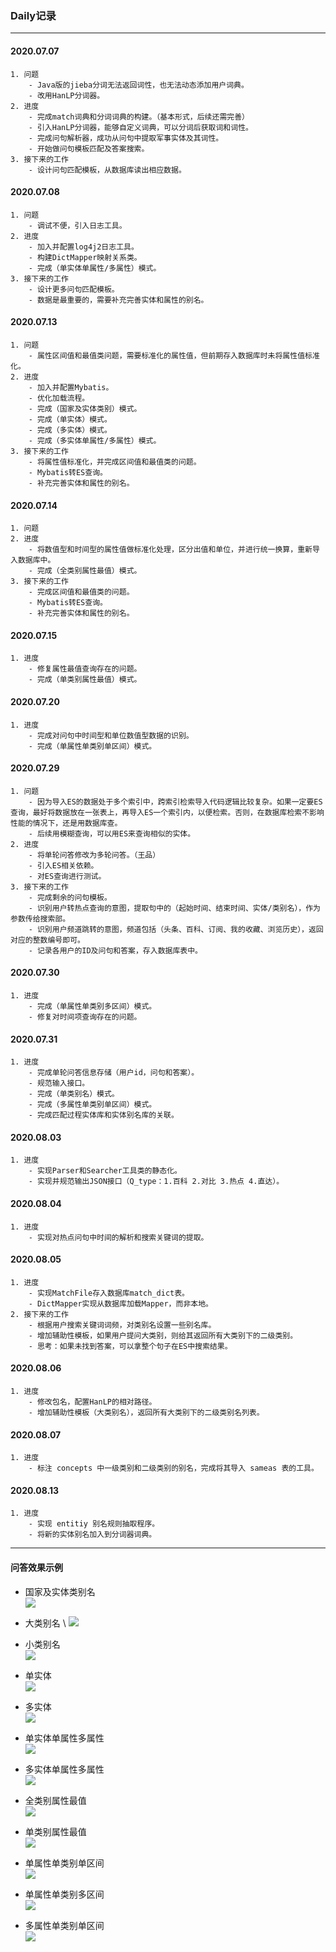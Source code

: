 ### Daily记录
- - -
#### 2020.07.07
    1. 问题
        - Java版的jieba分词无法返回词性，也无法动态添加用户词典。
        - 改用HanLP分词器。
    2. 进度
        - 完成match词典和分词词典的构建。（基本形式，后续还需完善） 
        - 引入HanLP分词器，能够自定义词典，可以分词后获取词和词性。
        - 完成问句解析器，成功从问句中提取军事实体及其词性。
        - 开始做问句模板匹配及答案搜索。
    3. 接下来的工作
        - 设计问句匹配模板，从数据库读出相应数据。      
#### 2020.07.08
    1. 问题
        - 调试不便，引入日志工具。
    2. 进度
        - 加入并配置log4j2日志工具。
        - 构建DictMapper映射关系类。
        - 完成（单实体单属性/多属性）模式。
    3. 接下来的工作
        - 设计更多问句匹配模板。
        - 数据是最重要的，需要补充完善实体和属性的别名。

#### 2020.07.13
    1. 问题
        - 属性区间值和最值类问题，需要标准化的属性值，但前期存入数据库时未将属性值标准化。
    2. 进度
        - 加入并配置Mybatis。
        - 优化加载流程。
        - 完成（国家及实体类别）模式。
        - 完成（单实体）模式。
        - 完成（多实体）模式。
        - 完成（多实体单属性/多属性）模式。
    3. 接下来的工作 
        - 将属性值标准化，并完成区间值和最值类的问题。
        - Mybatis转ES查询。
        - 补充完善实体和属性的别名。
        
#### 2020.07.14
    1. 问题 
    2. 进度
        - 将数值型和时间型的属性值做标准化处理，区分出值和单位，并进行统一换算，重新导入数据库中。
        - 完成（全类别属性最值）模式。
    3. 接下来的工作
        - 完成区间值和最值类的问题。
        - Mybatis转ES查询。
        - 补充完善实体和属性的别名。
        
#### 2020.07.15
    1. 进度
        - 修复属性最值查询存在的问题。
        - 完成（单类别属性最值）模式。
        
#### 2020.07.20
    1. 进度
        - 完成对问句中时间型和单位数值型数据的识别。
        - 完成（单属性单类别单区间）模式。

#### 2020.07.29
    1. 问题
        - 因为导入ES的数据处于多个索引中，跨索引检索导入代码逻辑比较复杂。如果一定要ES查询，最好将数据放在一张表上，再导入ES一个索引内，以便检索。否则，在数据库检索不影响性能的情况下，还是用数据库查。
        - 后续用模糊查询，可以用ES来查询相似的实体。
    2. 进度   
        - 将单轮问答修改为多轮问答。（王品）
        - 引入ES相关依赖。
        - 对ES查询进行测试。
    3. 接下来的工作
        - 完成剩余的问句模板。
        - 识别用户转热点查询的意图，提取句中的（起始时间、结束时间、实体/类别名），作为参数传给搜索部。
        - 识别用户频道跳转的意图，频道包括（头条、百科、订阅、我的收藏、浏览历史），返回对应的整数编号即可。
        - 记录各用户的ID及问句和答案，存入数据库表中。 

#### 2020.07.30
    1. 进度   
        - 完成（单属性单类别多区间）模式。
        - 修复对时间项查询存在的问题。
        
#### 2020.07.31
    1. 进度
        - 完成单轮问答信息存储（用户id，问句和答案）。
        - 规范输入接口。
        - 完成（单类别名）模式。
        - 完成（多属性单类别单区间）模式。
        - 完成匹配过程实体库和实体别名库的关联。
        
#### 2020.08.03
    1. 进度
        - 实现Parser和Searcher工具类的静态化。
        - 实现并规范输出JSON接口（Q_type：1.百科 2.对比 3.热点 4.直达）。
        
#### 2020.08.04
    1. 进度
        - 实现对热点问句中时间的解析和搜索关键词的提取。

#### 2020.08.05
    1. 进度
        - 实现MatchFile存入数据库match_dict表。
        - DictMapper实现从数据库加载Mapper，而非本地。
    2. 接下来的工作
        - 根据用户搜索关键词词频，对类别名设置一些别名库。
        - 增加辅助性模板，如果用户提问大类别，则给其返回所有大类别下的二级类别。
        - 思考：如果未找到答案，可以拿整个句子在ES中搜索结果。
        
#### 2020.08.06
    1. 进度
        - 修改包名，配置HanLP的相对路径。
        - 增加辅助性模板（大类别名），返回所有大类别下的二级类别名列表。
        
#### 2020.08.07 
    1. 进度
        - 标注 concepts 中一级类别和二级类别的别名，完成将其导入 sameas 表的工具。

#### 2020.08.13 
    1. 进度
        - 实现 entitiy 别名规则抽取程序。
        - 将新的实体别名加入到分词器词典。

- - -
#### 问答效果示例
- 国家及实体类别名 \
![](pic/国家及类别名问句示例.png)

- 大类别名 \ 
![](pic/大类别名问句示例.png)

- 小类别名 \
![](pic/小类别名问句示例.png)

- 单实体 \
![](pic/单实体问句示例.png)

- 多实体 \
![](pic/多实体问句示例.png)

- 单实体单属性多属性 \
![](pic/单实体单属性多属性问句示例.png)

- 多实体单属性多属性 \
![](pic/多实体单属性多属性问句示例.png)

- 全类别属性最值 \
![](pic/全类别属性最值问句示例.png)

- 单类别属性最值 \
![](pic/单类别属性最值问句示例.png)

- 单属性单类别单区间 \
![](pic/单属性单类别单区间问句示例.png)

- 单属性单类别多区间 \
![](pic/单属性单类别多区间问句示例.png)

- 多属性单类别单区间 \
![](pic/多属性单类别单区间问句示例.png)